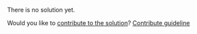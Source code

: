 
There is no solution yet.

Would you like to [contribute to the solution](https://github.com/BFEdev/BFE.dev-solutions/blob/main/quiz/promise-order-ii_en.md)? [Contribute guideline](https://github.com/BFEdev/BFE.dev-solutions#how-to-contribute)
